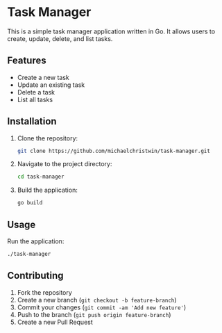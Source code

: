 # Task Manager

This is a simple task manager application written in Go. It allows users to create, update, delete, and list tasks.

## Features

- Create a new task
- Update an existing task
- Delete a task
- List all tasks

## Installation

1. Clone the repository:
   ```sh
   git clone https://github.com/michaelchristwin/task-manager.git
   ```
2. Navigate to the project directory:
   ```sh
   cd task-manager
   ```
3. Build the application:
   ```sh
   go build
   ```

## Usage

Run the application:

```sh
./task-manager
```

## Contributing

1. Fork the repository
2. Create a new branch (`git checkout -b feature-branch`)
3. Commit your changes (`git commit -am 'Add new feature'`)
4. Push to the branch (`git push origin feature-branch`)
5. Create a new Pull Request

<!-- ## License

This project is licensed under the MIT License. See the [LICENSE](LICENSE) file for details.

## Contact

For any inquiries, please contact [yourname@example.com](mailto:michaelchristwin@proton.me). -->

